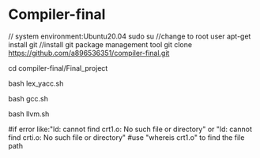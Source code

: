 # Compiler-final
// system environment:Ubuntu20.04
  sudo su
  //change to root user
  apt-get install git
  //install git package management tool
  git clone https://github.com/a896536351/compiler-final.git
      
  cd compiler-final/Final_project

  bash lex_yacc.sh

  bash gcc.sh

  bash llvm.sh

#if error like:"ld: cannot find crt1.o: No such file or directory" or "ld: cannot find crti.o: No such file or directory"
#use "whereis crt1.o" to find the file path
